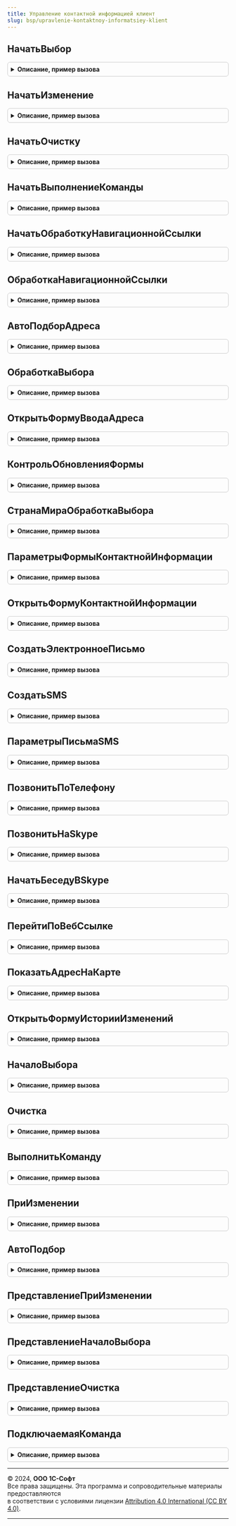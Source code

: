 ```yaml
---
title: Управление контактной информацией клиент
slug: bsp/upravlenie-kontaktnoy-informatsiey-klient
---
```



## НачатьВыбор
<details style="margin: 1em 0; padding: 0.5em; border: 1px solid #ccc; border-radius: 6px;">

<summary style="font-weight: bold; cursor: pointer;">Описание, пример вызова</summary>

```bsl

// Обработчик события НачалоВыбора поля формы контактной информации.
// Вызывается из подключаемых действий при внедрении подсистемы "Контактная информация".
//
// Параметры:
//     Форма                - ФормаКлиентскогоПриложения - форма владельца контактной информации.
//     Элемент              - ПолеФормы        - элемент формы, содержащий представление контактной информации.
//     Модифицированность   - Булево           - устанавливаемый флаг модифицированности формы.
//     СтандартнаяОбработка - Булево           - устанавливаемый флаг стандартной обработки события формы.
//     ПараметрыОткрытия    - Структура        - параметры открытия формы ввода контактной информации.
//
Процедура НачатьВыбор(Форма, Элемент, Модифицированность = Истина, СтандартнаяОбработка = Ложь, ПараметрыОткрытия = Неопределено) Экспорт
```

Пример вызова
```bsl
УправлениеКонтактнойИнформациейКлиент.НачатьВыбор(Форма, Элемент, Модифицированность, СтандартнаяОбработка, ПараметрыОткрытия);
```
</details>

## НачатьИзменение
<details style="margin: 1em 0; padding: 0.5em; border: 1px solid #ccc; border-radius: 6px;">

<summary style="font-weight: bold; cursor: pointer;">Описание, пример вызова</summary>

```bsl

// Обработчик события ПриИзменении поля формы контактной информации.
// Вызывается из подключаемых действий при внедрении подсистемы "Контактная информация".
//
// Параметры:
//     Форма             - ФормаКлиентскогоПриложения - форма владельца контактной информации.
//     Элемент           - ПолеФормы        - элемент формы, содержащий представление контактной информации.
//     ЭтоТабличнаяЧасть - Булево           - флаг того, что элемент является частью таблицы формы.
//
Процедура НачатьИзменение(Форма, Элемент, ЭтоТабличнаяЧасть = Ложь) Экспорт
```

Пример вызова
```bsl
УправлениеКонтактнойИнформациейКлиент.НачатьИзменение(Форма, Элемент, ЭтоТабличнаяЧасть);
```
</details>

## НачатьОчистку
<details style="margin: 1em 0; padding: 0.5em; border: 1px solid #ccc; border-radius: 6px;">

<summary style="font-weight: bold; cursor: pointer;">Описание, пример вызова</summary>

```bsl

// Обработчик события Очистка поля формы контактной информации.
// Вызывается из подключаемых действий при внедрении подсистемы "Контактная информация".
//
// Параметры:
//     Форма        - ФормаКлиентскогоПриложения - форма владельца контактной информации.
//     ИмяРеквизита - Строка           - имя реквизита формы, связанного с представление контактной информации.
//
Процедура НачатьОчистку(Знач Форма, Знач ИмяРеквизита) Экспорт
```

Пример вызова
```bsl
УправлениеКонтактнойИнформациейКлиент.НачатьОчистку(Форма, ИмяРеквизита) 
```
</details>

## НачатьВыполнениеКоманды
<details style="margin: 1em 0; padding: 0.5em; border: 1px solid #ccc; border-radius: 6px;">

<summary style="font-weight: bold; cursor: pointer;">Описание, пример вызова</summary>

```bsl

// Обработчик команды, связанной с контактной информацией (написать письмо, открыть адрес, и т.п.).
// Вызывается из подключаемых действий при внедрении подсистемы "Контактная информация".
//
// Параметры:
//     Форма      - ФормаКлиентскогоПриложения - форма владельца контактной информации.
//     ИмяКоманды - Строка           - имя автоматически сгенерированной команды действия.
//
Процедура НачатьВыполнениеКоманды(Знач Форма, Знач ИмяКоманды) Экспорт
```

Пример вызова
```bsl
УправлениеКонтактнойИнформациейКлиент.НачатьВыполнениеКоманды(Форма, ИмяКоманды) 
```
</details>

## НачатьОбработкуНавигационнойСсылки
<details style="margin: 1em 0; padding: 0.5em; border: 1px solid #ccc; border-radius: 6px;">

<summary style="font-weight: bold; cursor: pointer;">Описание, пример вызова</summary>

```bsl

// Обработчик навигационной ссылки для открытия веб-страницы.
// Вызывается из подключаемых действий при внедрении подсистемы "Контактная информация".
//
// Параметры:
//   Форма                - ФормаКлиентскогоПриложения - форма владельца контактной информации.
//   Элемент              - ПолеФормы - элемент формы, содержащий представление контактной информации.
//   НавигационнаяСсылкаФорматированнойСтроки - Строка - значение гиперссылки форматированной строки. Параметр
//                                                       передается по ссылке.
//   СтандартнаяОбработка  - Булево - в данный параметр передается признак выполнения стандартной
//                                системной) обработки события. Если в теле процедуры-обработчика
//                                установить данному параметру значение Ложь, стандартная обработка события
//                                производиться не будет.
//
Процедура НачатьОбработкуНавигационнойСсылки(Форма, Элемент, НавигационнаяСсылкаФорматированнойСтроки, СтандартнаяОбработка) Экспорт
```

Пример вызова
```bsl
УправлениеКонтактнойИнформациейКлиент.НачатьОбработкуНавигационнойСсылки(Форма, Элемент, НавигационнаяСсылкаФорматированнойСтроки, СтандартнаяОбработка) 
```
</details>

## ОбработкаНавигационнойСсылки
<details style="margin: 1em 0; padding: 0.5em; border: 1px solid #ccc; border-radius: 6px;">

<summary style="font-weight: bold; cursor: pointer;">Описание, пример вызова</summary>

```bsl

// Обработчик навигационной ссылки для открытия веб-страницы.
// Вызывается из подключаемых действий при внедрении подсистемы "Контактная информация".
//
// Параметры:
//   Форма                - ФормаКлиентскогоПриложения - форма владельца контактной информации.
//   Элемент              - ПолеФормы - элемент формы, содержащий представление контактной информации.
//   НавигационнаяСсылкаФорматированнойСтроки - Строка - значение гиперссылки форматированной строки. Параметр
//                                                       передается по ссылке.
//   СтандартнаяОбработка  - Булево - в данный параметр передается признак выполнения стандартной
//                                системной) обработки события. Если в теле процедуры-обработчика
//                                установить данному параметру значение Ложь, стандартная обработка события
//                                производиться не будет.
//
Процедура ОбработкаНавигационнойСсылки(Форма, Элемент, НавигационнаяСсылкаФорматированнойСтроки, СтандартнаяОбработка) Экспорт
```

Пример вызова
```bsl
УправлениеКонтактнойИнформациейКлиент.ОбработкаНавигационнойСсылки(Форма, Элемент, НавигационнаяСсылкаФорматированнойСтроки, СтандартнаяОбработка) 
```
</details>

## АвтоПодборАдреса
<details style="margin: 1em 0; padding: 0.5em; border: 1px solid #ccc; border-radius: 6px;">

<summary style="font-weight: bold; cursor: pointer;">Описание, пример вызова</summary>

```bsl

// Обработчик события АвтоПодбор поля формы контактной информации для подбора вариантов адреса по введенной строке.
// Вызывается из подключаемых действий при внедрении подсистемы "Контактная информация".
//
// Параметры:
//     Элемент                  - ПолеФормы      - элемент формы, содержащий представление контактной информации.
//     Текст                    - Строка         - строка текста, введенная пользователем в поле контактной информации.
//     ДанныеВыбора             - СписокЗначений - содержит список значений, который будет использован при стандартной
//                                                 обработке события.
//     ПараметрыПолученияДанных - Структура
//                              - Неопределено - содержит параметры поиска, которые будут переданы
//                                в метод ПолучитьДанныеВыбора. Подробнее см. описание расширения поля формы для
//                                поля ввода АвтоПодбор в синтакс-помощнике.
//     Ожидание -   Число       - интервал в секундах после ввода текста, через который произошло событие.
//                                Если 0, то это означает, что событие было вызвано не по поводу ввода текста,
//                                а для формирования списка быстрого выбора.
//     СтандартнаяОбработка     - Булево         - в данный параметр передается признак выполнения стандартной
//                                системной) обработки события. Если в теле процедуры-обработчика
//                                установить данному параметру значение Ложь, стандартная обработка события
//                                производиться не будет.
//
Процедура АвтоПодборАдреса(Элемент, Текст, ДанныеВыбора, ПараметрыПолученияДанных, Ожидание, СтандартнаяОбработка) Экспорт
```

Пример вызова
```bsl
УправлениеКонтактнойИнформациейКлиент.АвтоПодборАдреса(Элемент, Текст, ДанныеВыбора, ПараметрыПолученияДанных, Ожидание, СтандартнаяОбработка) 
```
</details>

## ОбработкаВыбора
<details style="margin: 1em 0; padding: 0.5em; border: 1px solid #ccc; border-radius: 6px;">

<summary style="font-weight: bold; cursor: pointer;">Описание, пример вызова</summary>

```bsl

// Обработчик события ОбработкаВыбора поля формы контактной информации.
// Вызывается из подключаемых действий при внедрении подсистемы "Контактная информация".
//
// Параметры:
//     Форма   - ФормаКлиентскогоПриложения - форма владельца контактной информации.
//     ВыбранноеЗначение    - Строка        - выбранное значение, которое будет установлено как значение поля ввода
//                                            контактной информации.
//     ИмяРеквизита         - Строка        - имя реквизита формы, связанного с представление контактной информации.
//     СтандартнаяОбработка - Булево        - в данный параметр передается признак выполнения стандартной
//                                            (системной) обработки события. Если в теле процедуры-обработчика
//                                            установить данному параметру значение Ложь, стандартная обработка события
//                                            производиться не будет.
//
Процедура ОбработкаВыбора(Знач Форма, Знач ВыбранноеЗначение, Знач ИмяРеквизита, СтандартнаяОбработка = Ложь) Экспорт
```

Пример вызова
```bsl
УправлениеКонтактнойИнформациейКлиент.ОбработкаВыбора(Форма, ВыбранноеЗначение, ИмяРеквизита, СтандартнаяОбработка);
```
</details>

## ОткрытьФормуВводаАдреса
<details style="margin: 1em 0; padding: 0.5em; border: 1px solid #ccc; border-radius: 6px;">

<summary style="font-weight: bold; cursor: pointer;">Описание, пример вызова</summary>

```bsl

// Открытие формы адреса формы контактной информации.
// Вызывается из подключаемых действий при внедрении подсистемы "Контактная информация".
//
// Параметры:
//     Форма     - ФормаКлиентскогоПриложения - форма владельца контактной информации.
//     Результат - Произвольный     - данные, переданные обработчиком команды.
//
Процедура ОткрытьФормуВводаАдреса(Форма, Результат) Экспорт
```

Пример вызова
```bsl
УправлениеКонтактнойИнформациейКлиент.ОткрытьФормуВводаАдреса(Форма, Результат) 
```
</details>

## КонтрольОбновленияФормы
<details style="margin: 1em 0; padding: 0.5em; border: 1px solid #ccc; border-radius: 6px;">

<summary style="font-weight: bold; cursor: pointer;">Описание, пример вызова</summary>

```bsl

// Обработчик возможного обновления формы контактной информации.
// Вызывается из подключаемых действий при внедрении подсистемы "Контактная информация".
//
// Параметры:
//     Форма     - ФормаКлиентскогоПриложения - форма владельца контактной информации.
//     Результат - Произвольный     - данные, переданные обработчиком команды.
//
Процедура КонтрольОбновленияФормы(Форма, Результат) Экспорт
```

Пример вызова
```bsl
УправлениеКонтактнойИнформациейКлиент.КонтрольОбновленияФормы(Форма, Результат) 
```
</details>

## СтранаМираОбработкаВыбора
<details style="margin: 1em 0; padding: 0.5em; border: 1px solid #ccc; border-radius: 6px;">

<summary style="font-weight: bold; cursor: pointer;">Описание, пример вызова</summary>

```bsl

// Обработчик события ОбработкаВыбора страны мира.
// Реализует функционал автоматического заведения элемента справочника СтраныМира после выбора.
//
// Параметры:
//     Элемент              - ПолеФормы    - элемент, содержащий редактируемую страну мира.
//     ВыбранноеЗначение    - Произвольный - значение выбора.
//     СтандартнаяОбработка - Булево       - устанавливаемый флаг стандартной обработки события формы.
//
Процедура СтранаМираОбработкаВыбора(Элемент, ВыбранноеЗначение, СтандартнаяОбработка) Экспорт
```

Пример вызова
```bsl
УправлениеКонтактнойИнформациейКлиент.СтранаМираОбработкаВыбора(Элемент, ВыбранноеЗначение, СтандартнаяОбработка) 
```
</details>

## ПараметрыФормыКонтактнойИнформации
<details style="margin: 1em 0; padding: 0.5em; border: 1px solid #ccc; border-radius: 6px;">

<summary style="font-weight: bold; cursor: pointer;">Описание, пример вызова</summary>

```bsl

// Конструктор для параметров открытия формы контактной информации в ОткрытьФормуКонтактнойИнформации.
// Состав полей может быть расширен в общем модуле РаботаСАдресамиКлиент свойствами с национальной спецификой.
//
// Параметры:
//  ВидКонтактнойИнформации  - СправочникСсылка.ВидыКонтактнойИнформации - вид редактируемой контактной информации.
//                           - см. УправлениеКонтактнойИнформацией.ПараметрыВидаКонтактнойИнформации
//  Значение                 - Строка - сериализованное значение полей контактной информации в формате JSON или XML.
//  Представление            - Строка - представление контактной информации.
//  Комментарий              - Строка - комментарий контактной информации.
//  ТипКонтактнойИнформации  - ПеречислениеСсылка.ТипыКонтактнойИнформации - тип контактной информации.
//                             Если указан, то в возвращаемую структуру добавляются поля соответствующие типу.
//
// Возвращаемое значение:
//  Структура:
//   * ВидКонтактнойИнформации - см. УправлениеКонтактнойИнформацией.ПараметрыВидаКонтактнойИнформации
//   * ТолькоПросмотр          - Булево - если Истина, то форма будет открыта в режиме только просмотра.
//   * Значение                - Строка - значение полей контактной информации в формате JSON или XML.
//   * Представление           - Строка - представление контактной информации.
//   * ТипКонтактнойИнформации - ПеречислениеСсылка.ТипыКонтактнойИнформации - тип контактной информации, если был указан
//                                                                            в параметрах.
//   * Страна                  - Строка - страна мира, только если указан тип контактной информации Адрес.
//   * Регион                  - Строка - значение поля региона, только если указан тип контактной информации Адрес.
//                                       Актуально для стран ЕАЭС.
//   * Индекс                  - Строка - почтовый индекс, только если указан тип контактной информации Адрес.
//   * ТипПомещения            - Строка - тип помещения в форме ввода нового адреса, , только если указан тип контактной
//                                       информации Адрес.
//   * КодСтраны               - Строка - телефонный код страны мира, только если указан тип контактной информации Телефон.
//   * КодГорода               - Строка - телефонный код города, только если указан тип контактной информации Телефон.
//   * НомерТелефона           - Строка - телефонный номер, только если указан тип контактной информации Телефон.
//   * Добавочный              - Строка - добавочный телефонный номер, только если указан тип контактной информации Телефон.
//   * Заголовок               - Строка - заголовок формы. По умолчанию, представление вида контактной информации.
//   * ТипАдреса               - Строка - варианты: Пустая строка (по умолчанию), "ВСвободнойФорме", "ЕАЭС";
//                                       Для РФ: "Муниципальный" или "АдминистративноТерриториальный".
//                                       Если не указан (пустая строка), то для существующего адреса будет установлен адрес
//                                       выбранный пользователем в форме ввода адреса, для нового адреса - Муниципальный".
//
Функция ПараметрыФормыКонтактнойИнформации(ВидКонтактнойИнформации, Значение, Экспорт
```

Пример вызова
```bsl
Результат = УправлениеКонтактнойИнформациейКлиент.ПараметрыФормыКонтактнойИнформации(ВидКонтактнойИнформации, Значение, );
```
</details>

## ОткрытьФормуКонтактнойИнформации
<details style="margin: 1em 0; padding: 0.5em; border: 1px solid #ccc; border-radius: 6px;">

<summary style="font-weight: bold; cursor: pointer;">Описание, пример вызова</summary>

```bsl

// Открывает соответствующую форму для просмотра и ввода контактной информации.
//
// Параметры:
//    Параметры    - см. ПараметрыФормыКонтактнойИнформации
//    Владелец     - Произвольный - параметр для открываемой формы.
//    Оповещение   - ОписаниеОповещения - для обработки закрытия формы.
//
//  Возвращаемое значение:
//   ФормаКлиентскогоПриложения
//
Функция ОткрытьФормуКонтактнойИнформации(Параметры, Владелец = Неопределено, Оповещение = Неопределено) Экспорт
```

Пример вызова
```bsl
Результат = УправлениеКонтактнойИнформациейКлиент.ОткрытьФормуКонтактнойИнформации(Параметры, Владелец, Оповещение);
```
</details>

## СоздатьЭлектронноеПисьмо
<details style="margin: 1em 0; padding: 0.5em; border: 1px solid #ccc; border-radius: 6px;">

<summary style="font-weight: bold; cursor: pointer;">Описание, пример вызова</summary>

```bsl

// Создает письмо по контактной информации.
//
// Параметры:
//  ЗначенияПолей   - Строка
//                  - Структура
//                  - Соответствие
//                  - СписокЗначений - значение контактной информации.
//  ПараметрыПисьма - см. ПараметрыПисьмаSMS
//  УдалитьОжидаемыйВид  - СправочникСсылка.ВидыКонтактнойИнформации
//                       - ПеречислениеСсылка.ТипыКонтактнойИнформации
//                       - Структура - устарело, следует использовать ПараметрыПисьма.
//  УдалитьИсточникКонтактнойИнформации - ЛюбаяСсылка - устарело, следует использовать ПараметрыПисьма.
//  УдалитьИмяРеквизита  - Строка - устарело, следует использовать ПараметрыПисьма.
//
Процедура СоздатьЭлектронноеПисьмо(Знач ЗначенияПолей, Знач ПараметрыПисьма = Неопределено, Экспорт
```

Пример вызова
```bsl
УправлениеКонтактнойИнформациейКлиент.СоздатьЭлектронноеПисьмо(ЗначенияПолей, ПараметрыПисьма, );
```
</details>

## СоздатьSMS
<details style="margin: 1em 0; padding: 0.5em; border: 1px solid #ccc; border-radius: 6px;">

<summary style="font-weight: bold; cursor: pointer;">Описание, пример вызова</summary>

```bsl

// Создает сообщение SMS по контактной информации.
//
// Параметры:
//  ЗначенияПолей - Строка
//                - Структура
//                - Соответствие
//                - СписокЗначений - контактная информация.
//  ПараметрыSMS  - см. ПараметрыПисьмаSMS
//  УдалитьОжидаемыйВид  - СправочникСсылка.ВидыКонтактнойИнформации
//                       - ПеречислениеСсылка.ТипыКонтактнойИнформации
//                       - Структура - устарело, следует использовать ПараметрыSMS.
//  УдалитьИсточникКонтактнойИнформации - ЛюбаяСсылка - устарело, следует использовать ПараметрыSMS.
//
Процедура СоздатьSMS(Знач ЗначенияПолей, Знач ПараметрыSMS = Неопределено, Экспорт
```

Пример вызова
```bsl
УправлениеКонтактнойИнформациейКлиент.СоздатьSMS(ЗначенияПолей, ПараметрыSMS, );
```
</details>

## ПараметрыПисьмаSMS
<details style="margin: 1em 0; padding: 0.5em; border: 1px solid #ccc; border-radius: 6px;">

<summary style="font-weight: bold; cursor: pointer;">Описание, пример вызова</summary>

```bsl

// Конструктор для параметров процедур СоздатьЭлектронноеПисьмо и СоздатьSMS.
//
// Возвращаемое значение:
//  Структура:
//    * Представление - Строка - представление контактной информации. Используется, если невозможно определить
//                                представление из параметра. ЗначенияПолей (отсутствие поля Представление).
//    * ОжидаемыйВид  - СправочникСсылка.ВидыКонтактнойИнформации
//                    - ПеречислениеСсылка.ТипыКонтактнойИнформации
//                    - Структура - для определения типа, если его невозможно вычислить по ЗначенияПолей.
//    * ИсточникКонтактнойИнформации - ЛюбаяСсылка - объект-владелец контактной информации.
//    * ИмяРеквизита  - Строка - имя реквизита вызывающей формы, в которой нужно привязать сообщение об ошибке.
//                               Если не задано, то сообщение выводится в виде окна с предупреждением.
//
Функция ПараметрыПисьмаSMS() Экспорт
```

Пример вызова
```bsl
Результат = УправлениеКонтактнойИнформациейКлиент.ПараметрыПисьмаSMS() 
```
</details>

## ПозвонитьПоТелефону
<details style="margin: 1em 0; padding: 0.5em; border: 1px solid #ccc; border-radius: 6px;">

<summary style="font-weight: bold; cursor: pointer;">Описание, пример вызова</summary>

```bsl

// Совершает звонок на переданный номер телефона по SIP телефонии,
// а если она не доступна, то с использованием программы Skype.
//
// Параметры:
//  НомерТелефона -Строка - номер телефона, на который будет осуществлен звонок.
//
Процедура ПозвонитьПоТелефону(НомерТелефона) Экспорт
```

Пример вызова
```bsl
УправлениеКонтактнойИнформациейКлиент.ПозвонитьПоТелефону(НомерТелефона) 
```
</details>

## ПозвонитьНаSkype
<details style="margin: 1em 0; padding: 0.5em; border: 1px solid #ccc; border-radius: 6px;">

<summary style="font-weight: bold; cursor: pointer;">Описание, пример вызова</summary>

```bsl

// Совершает звонок в программе Skype.
//
// Параметры:
//  ЛогинSkype - Строка - логин Skype.
//
Процедура ПозвонитьНаSkype(ЛогинSkype) Экспорт
```

Пример вызова
```bsl
УправлениеКонтактнойИнформациейКлиент.ПозвонитьНаSkype(ЛогинSkype) 
```
</details>

## НачатьБеседуВSkype
<details style="margin: 1em 0; padding: 0.5em; border: 1px solid #ccc; border-radius: 6px;">

<summary style="font-weight: bold; cursor: pointer;">Описание, пример вызова</summary>

```bsl

// Открыть окно беседы(чат) в программе Skype
//
// Параметры:
//  ЛогинSkype - Строка - логин Skype.
//
Процедура НачатьБеседуВSkype(ЛогинSkype) Экспорт
```

Пример вызова
```bsl
УправлениеКонтактнойИнформациейКлиент.НачатьБеседуВSkype(ЛогинSkype) 
```
</details>

## ПерейтиПоВебСсылке
<details style="margin: 1em 0; padding: 0.5em; border: 1px solid #ccc; border-radius: 6px;">

<summary style="font-weight: bold; cursor: pointer;">Описание, пример вызова</summary>

```bsl

// Открывает ссылку по контактной информации.
//
// Параметры:
//  ЗначенияПолей - Строка
//                - Структура
//                - Соответствие
//                - СписокЗначений - контактная информация.
//  Представление - Строка - представление. Используется, если невозможно определить представление из параметра.
//                            ЗначенияПолей (отсутствие поля "Представление").
//  ОжидаемыйВид  - СправочникСсылка.ВидыКонтактнойИнформации
//                - ПеречислениеСсылка.ТипыКонтактнойИнформации
//                - Структура -
//                      Используется для определения типа, если его невозможно вычислить по полю ЗначенияПолей.
//
Процедура ПерейтиПоВебСсылке(Знач ЗначенияПолей, Знач Представление = "", ОжидаемыйВид = Неопределено) Экспорт
```

Пример вызова
```bsl
УправлениеКонтактнойИнформациейКлиент.ПерейтиПоВебСсылке(ЗначенияПолей, Представление, ОжидаемыйВид);
```
</details>

## ПоказатьАдресНаКарте
<details style="margin: 1em 0; padding: 0.5em; border: 1px solid #ccc; border-radius: 6px;">

<summary style="font-weight: bold; cursor: pointer;">Описание, пример вызова</summary>

```bsl

// Отображает адрес в браузере с помощью интерактивных карт. Например на Google Maps.
//
// Параметры:
//  Адрес                       - Строка - текстовое представление адреса.
//  ИмяКартографическогоСервиса - Строка - имя картографического сервиса, в котором необходимо показать адрес.
//                                         Например, GoogleMaps.
//
Процедура ПоказатьАдресНаКарте(Адрес, ИмяКартографическогоСервиса) Экспорт
```

Пример вызова
```bsl
УправлениеКонтактнойИнформациейКлиент.ПоказатьАдресНаКарте(Адрес, ИмяКартографическогоСервиса) 
```
</details>

## ОткрытьФормуИсторииИзменений
<details style="margin: 1em 0; padding: 0.5em; border: 1px solid #ccc; border-radius: 6px;">

<summary style="font-weight: bold; cursor: pointer;">Описание, пример вызова</summary>

```bsl

// Отображает форму с историей изменения контактной информации.
//
// Параметры:
//  Форма                         - ФормаКлиентскогоПриложения - форма с контактной информацией.
//  ПараметрыКонтактнойИнформации - Структура - сведения об элементе контактной информации.
//  АсинхронныйВызов              - Булево - служебный параметр.
//
Процедура ОткрытьФормуИсторииИзменений(Форма, ПараметрыКонтактнойИнформации, АсинхронныйВызов = Ложь) Экспорт
```

Пример вызова
```bsl
УправлениеКонтактнойИнформациейКлиент.ОткрытьФормуИсторииИзменений(Форма, ПараметрыКонтактнойИнформации, АсинхронныйВызов);
```
</details>

## НачалоВыбора
<details style="margin: 1em 0; padding: 0.5em; border: 1px solid #ccc; border-radius: 6px;">

<summary style="font-weight: bold; cursor: pointer;">Описание, пример вызова</summary>

```bsl

// Синхронные обработчики

// Обработчик события НачалоВыбора поля формы контактной информации.
// Вызывается из подключаемых действий при внедрении подсистемы "Контактная информация".
//
// Параметры:
//     Форма                - ФормаКлиентскогоПриложения - форма владельца контактной информации.
//     Элемент              - ПолеФормы        - элемент формы, содержащий представление контактной информации.
//     Модифицированность   - Булево           - устанавливаемый флаг модифицированности формы.
//     СтандартнаяОбработка - Булево           - устанавливаемый флаг стандартной обработки события формы.
//     ПараметрыОткрытия    - Структура        - параметры открытия формы ввода контактной информации.
//
Процедура НачалоВыбора(Форма, Элемент, Модифицированность = Истина, СтандартнаяОбработка = Ложь, ПараметрыОткрытия = Неопределено) Экспорт
```

Пример вызова
```bsl
УправлениеКонтактнойИнформациейКлиент.НачалоВыбора(Форма, Элемент, Модифицированность, СтандартнаяОбработка, ПараметрыОткрытия);
```
</details>

## Очистка
<details style="margin: 1em 0; padding: 0.5em; border: 1px solid #ccc; border-radius: 6px;">

<summary style="font-weight: bold; cursor: pointer;">Описание, пример вызова</summary>

```bsl

// Обработчик события Очистка поля формы контактной информации.
// Вызывается из подключаемых действий при внедрении подсистемы "Контактная информация".
//
// Параметры:
//     Форма        - ФормаКлиентскогоПриложения - форма владельца контактной информации.
//     ИмяРеквизита - Строка           - имя реквизита формы, связанного с представление контактной информации.
//
Процедура Очистка(Знач Форма, Знач ИмяРеквизита) Экспорт
```

Пример вызова
```bsl
УправлениеКонтактнойИнформациейКлиент.Очистка(Форма, ИмяРеквизита) 
```
</details>

## ВыполнитьКоманду
<details style="margin: 1em 0; padding: 0.5em; border: 1px solid #ccc; border-radius: 6px;">

<summary style="font-weight: bold; cursor: pointer;">Описание, пример вызова</summary>

```bsl

// Обработчик команды, связанной с контактной информацией (написать письмо, открыть адрес, и т.п.).
// Вызывается из подключаемых действий при внедрении подсистемы "Контактная информация".
//
// Параметры:
//     Форма      - ФормаКлиентскогоПриложения - форма владельца контактной информации.
//     ИмяКоманды - Строка           - имя автоматически сгенерированной команды действия.
//
Процедура ВыполнитьКоманду(Знач Форма, Знач ИмяКоманды) Экспорт
```

Пример вызова
```bsl
УправлениеКонтактнойИнформациейКлиент.ВыполнитьКоманду(Форма, ИмяКоманды) 
```
</details>

## ПриИзменении
<details style="margin: 1em 0; padding: 0.5em; border: 1px solid #ccc; border-radius: 6px;">

<summary style="font-weight: bold; cursor: pointer;">Описание, пример вызова</summary>

```bsl

// Обработчик события ПриИзменении поля формы контактной информации.
// Вызывается из подключаемых действий при внедрении подсистемы "Контактная информация".
//
// Параметры:
//     Форма             - ФормаКлиентскогоПриложения - форма владельца контактной информации.
//     Элемент           - ПолеФормы        - элемент формы, содержащий представление контактной информации.
//     ЭтоТабличнаяЧасть - Булево           - флаг того, что элемент является частью таблицы формы.
//
Процедура ПриИзменении(Форма, Элемент, ЭтоТабличнаяЧасть = Ложь) Экспорт
```

Пример вызова
```bsl
УправлениеКонтактнойИнформациейКлиент.ПриИзменении(Форма, Элемент, ЭтоТабличнаяЧасть);
```
</details>

## АвтоПодбор
<details style="margin: 1em 0; padding: 0.5em; border: 1px solid #ccc; border-radius: 6px;">

<summary style="font-weight: bold; cursor: pointer;">Описание, пример вызова</summary>

```bsl

// Устарела. Следует использовать АвтоПодборАдреса.
// Обработчик события АвтоПодбор поля формы контактной информации.
// Вызывается из подключаемых действий при внедрении подсистемы "Контактная информация".
//
// Параметры:
//     Текст                - Строка         - строка текста, введенная пользователем в поле контактной информации.
//     ДанныеВыбора         - СписокЗначений - содержит список значений, который будет использован при стандартной
//                                             обработке события.
//     СтандартнаяОбработка - Булево         - в данный параметр передается признак выполнения стандартной
//                                             (системной) обработки события. Если в теле процедуры-обработчика
//                                             установить данному параметру значение Ложь, стандартная обработка события
//                                             производиться не будет.
//
Процедура АвтоПодбор(Знач Текст, ДанныеВыбора, СтандартнаяОбработка = Ложь) Экспорт
```

Пример вызова
```bsl
УправлениеКонтактнойИнформациейКлиент.АвтоПодбор(Текст, ДанныеВыбора, СтандартнаяОбработка);
```
</details>

## ПредставлениеПриИзменении
<details style="margin: 1em 0; padding: 0.5em; border: 1px solid #ccc; border-radius: 6px;">

<summary style="font-weight: bold; cursor: pointer;">Описание, пример вызова</summary>

```bsl

// Устарела. Следует использовать ПриИзменении.
//
// Параметры:
//     Форма             - ФормаКлиентскогоПриложения - форма владельца контактной информации.
//     Элемент           - ПолеФормы        - элемент формы, содержащий представление контактной информации.
//     ЭтоТабличнаяЧасть - Булево           - флаг того, что элемент является частью таблицы формы.
//
Процедура ПредставлениеПриИзменении(Форма, Элемент, ЭтоТабличнаяЧасть = Ложь) Экспорт
```

Пример вызова
```bsl
УправлениеКонтактнойИнформациейКлиент.ПредставлениеПриИзменении(Форма, Элемент, ЭтоТабличнаяЧасть);
```
</details>

## ПредставлениеНачалоВыбора
<details style="margin: 1em 0; padding: 0.5em; border: 1px solid #ccc; border-radius: 6px;">

<summary style="font-weight: bold; cursor: pointer;">Описание, пример вызова</summary>

```bsl

// Устарела. Следует использовать НачалоВыбора.
//
// Параметры:
//     Форма                - ФормаКлиентскогоПриложения - форма владельца контактной информации.
//     Элемент              - ПолеФормы        - элемент формы, содержащий представление контактной информации.
//     Модифицированность   - Булево           - устанавливаемый флаг модифицированности формы.
//     СтандартнаяОбработка - Булево           - устанавливаемый флаг стандартной обработки события формы.
//
// Возвращаемое значение:
//  Неопределено - не используется, обратная совместимость.
//
Функция ПредставлениеНачалоВыбора(Форма, Элемент, Модифицированность = Истина, СтандартнаяОбработка = Ложь) Экспорт
```

Пример вызова
```bsl
Результат = УправлениеКонтактнойИнформациейКлиент.ПредставлениеНачалоВыбора(Форма, Элемент, Модифицированность, СтандартнаяОбработка);
```
</details>

## ПредставлениеОчистка
<details style="margin: 1em 0; padding: 0.5em; border: 1px solid #ccc; border-radius: 6px;">

<summary style="font-weight: bold; cursor: pointer;">Описание, пример вызова</summary>

```bsl

// Устарела. Следует использовать Очистка.
//
// Параметры:
//     Форма        - ФормаКлиентскогоПриложения - форма владельца контактной информации.
//     ИмяРеквизита - Строка           - имя реквизита формы, связанного с представление контактной информации.
//
// Возвращаемое значение:
//  Неопределено - не используется, обратная совместимость.
//
Функция ПредставлениеОчистка(Форма, ИмяРеквизита) Экспорт
```

Пример вызова
```bsl
Результат = УправлениеКонтактнойИнформациейКлиент.ПредставлениеОчистка(Форма, ИмяРеквизита) 
```
</details>

## ПодключаемаяКоманда
<details style="margin: 1em 0; padding: 0.5em; border: 1px solid #ccc; border-radius: 6px;">

<summary style="font-weight: bold; cursor: pointer;">Описание, пример вызова</summary>

```bsl

// Устарела. Следует использовать ВыполнитьКоманду.
//
// Параметры:
//     Форма      - ФормаКлиентскогоПриложения - форма владельца контактной информации.
//     ИмяКоманды - Строка           - имя автоматически сгенерированной команды действия.
//
// Возвращаемое значение:
//  Неопределено - не используется, обратная совместимость.
//
Функция ПодключаемаяКоманда(Форма, ИмяКоманды) Экспорт
```

Пример вызова
```bsl
Результат = УправлениеКонтактнойИнформациейКлиент.ПодключаемаяКоманда(Форма, ИмяКоманды) 
```
</details>

---

© 2024, **ООО 1С-Софт**  
Все права защищены. Эта программа и сопроводительные материалы предоставляются  
в соответствии с условиями лицензии [Attribution 4.0 International (CC BY 4.0)](https://creativecommons.org/licenses/by/4.0/legalcode).

---

